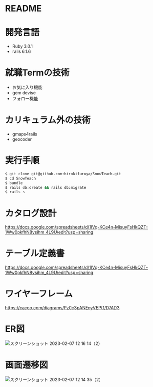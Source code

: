 # README

# 開発言語
- Ruby 3.0.1
- rails 6.1.6
# 就職Termの技術

- お気に入り機能
- gem devise
- フォロー機能
# カリキュラム外の技術

- gmaps4rails
- geocoder

# 実行手順

``` bash
$ git clone git@github.com:hirokifuruya/SnowTeach.git
$ cd SnowTeach
$ bundle
$ rails db:create && rails db:migrate
$ rails s
```
# カタログ設計

https://docs.google.com/spreadsheets/d/1IVq-KCe4n-MisuyFsHkQZT-1Ww0pkfhN8vsihm_4L9U/edit?usp=sharing

# テーブル定義書

https://docs.google.com/spreadsheets/d/1IVq-KCe4n-MisuyFsHkQZT-1Ww0pkfhN8vsihm_4L9U/edit?usp=sharing

# ワイヤーフレーム

https://cacoo.com/diagrams/Pz0c3pANEnyVEPt1/D7AD3

# ER図

![スクリーンショット 2023-02-07 12 16 14（2）](https://user-images.githubusercontent.com/117243796/217139672-056cc3fa-bf20-45d9-beaf-28c824d74869.png)

# 画面遷移図

![スクリーンショット 2023-02-07 12 14 35（2）](https://user-images.githubusercontent.com/117243796/217139897-7bf8a50f-0615-4679-be9c-6bcd2e927f80.png)
